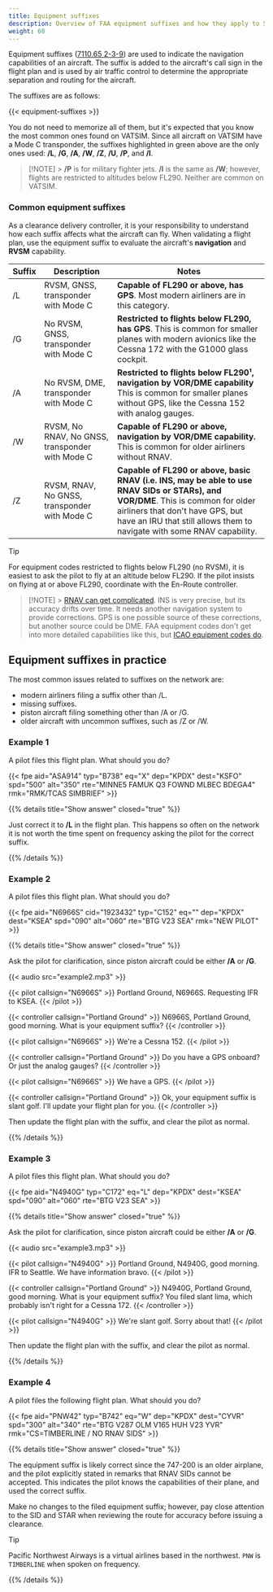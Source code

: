 ```yaml
---
title: Equipment suffixes
description: Overview of FAA equipment suffixes and how they apply to S1 tasks.
weight: 60
---
```


<!-- markdownlint-disable MD028 -->

Equipment suffixes ([7110.65 2-3-9](https://www.faa.gov/air_traffic/publications/atpubs/atc_html/chap2_section_3.html#$paragraph2-3-9)) are used to indicate the navigation capabilities of an aircraft. The suffix is added to the aircraft's call sign in the flight plan and is used by air traffic control to determine the appropriate separation and routing for the aircraft.

The suffixes are as follows:

<!-- The table is raw HTML, so moved to a shortcode to prevent markdownlint errors
and problems with prettier auto-formatting of the file. -->

{{< equipment-suffixes >}}

You do not need to memorize all of them, but it's expected that you know the most common ones found on VATSIM. Since all aircraft on VATSIM have a Mode C transponder, the suffixes highlighted in green above are the only ones used: **/L**, **/G**, **/A**, **/W**, **/Z**, **/U**, **/P**, and **/I**.

> [!NOTE] > **/P** is for military fighter jets. **/I** is the same as **/W**; however, flights are restricted to altitudes below FL290. Neither are common on VATSIM.

### Common equipment suffixes

As a clearance delivery controller, it is your responsibility to understand how each suffix affects what the aircraft can fly. When validating a flight plan, use the equipment suffix to evaluate the aircraft's **navigation** and **RVSM** capability.

| Suffix | Description                                     | Notes                                                                                                                                                                                                                                           |
| ------ | ----------------------------------------------- | ----------------------------------------------------------------------------------------------------------------------------------------------------------------------------------------------------------------------------------------------- |
| /L     | RVSM, GNSS, transponder with Mode C             | **Capable of FL290 or above, has GPS**. Most modern airliners are in this category.                                                                                                                                                             |
| /G     | No RVSM, GNSS, transponder with Mode C          | **Restricted to flights below FL290, has GPS**. This is common for smaller planes with modern avionics like the Cessna 172 with the G1000 glass cockpit.                                                                                        |
| /A     | No RVSM, DME, transponder with Mode C           | **Restricted to flights below FL290¹, navigation by VOR/DME capability** This is common for smaller planes without GPS, like the Cessna 152 with analog gauges.                                                                                 |
| /W     | RVSM, No RNAV, No GNSS, transponder with Mode C | **Capable of FL290 or above, navigation by VOR/DME capability.** This is common for older airliners without RNAV.                                                                                                                               |
| /Z     | RVSM, RNAV, No GNSS, transponder with Mode C    | **Capable of FL290 or above, basic RNAV (i.e. INS, may be able to use RNAV SIDs or STARs), and VOR/DME**. This is common for older airliners that don't have GPS, but have an IRU that still allows them to navigate with some RNAV capability. |

> [!TIP]
> For equipment codes restricted to flights below FL290 (no RVSM), it is easiest to ask the pilot to fly at an altitude below FL290. If the pilot insists on flying at or above FL290, coordinate with the En-Route controller.

> [!NOTE] > [RNAV can get complicated](https://www.faa.gov/air_traffic/publications/atpubs/aim_html/chap1_section_2.html). INS is very precise, but its accuracy drifts over time. It needs another navigation system to provide corrections. GPS is one possible source of these corrections, but another source could be DME. FAA equipment codes don't get into more detailed capabilities like this, but [ICAO equipment codes do](https://en.wikipedia.org/wiki/Equipment_codes).

## Equipment suffixes in practice

The most common issues related to suffixes on the network are:

- modern airliners filing a suffix other than /L.
- missing suffixes.
- piston aircraft filing something other than /A or /G.
- older aircraft with uncommon suffixes, such as /Z or /W.

### Example 1

A pilot files this flight plan. What should you do?

{{< fpe aid="ASA914" typ="B738" eq="X" dep="KPDX" dest="KSFO" spd="500" alt="350" rte="MINNE5 FAMUK Q3 FOWND MLBEC BDEGA4" rmk="RMK/TCAS SIMBRIEF" >}}

{{% details title="Show answer" closed="true" %}}

Just correct it to **/L** in the flight plan. This happens so often on the network it is not worth the time spent on frequency asking the pilot for the correct suffix.

{{% /details %}}

### Example 2

A pilot files this flight plan. What should you do?

{{< fpe aid="N6966S" cid="1923432" typ="C152" eq="" dep="KPDX" dest="KSEA" spd="090" alt="060" rte="BTG V23 SEA" rmk="NEW PILOT" >}}

{{% details title="Show answer" closed="true" %}}

Ask the pilot for clarification, since piston aircraft could be either **/A** or **/G**.

{{< audio src="example2.mp3" >}}

{{< pilot callsign="N6966S" >}}
Portland Ground, N6966S. Requesting IFR to KSEA.
{{< /pilot >}}

{{< controller callsign="Portland Ground" >}}
N6966S, Portland Ground, good morning. What is your equipment suffix?
{{< /controller >}}

{{< pilot callsign="N6966S" >}}
We're a Cessna 152.
{{< /pilot >}}

{{< controller callsign="Portland Ground" >}}
Do you have a GPS onboard? Or just the analog gauges?
{{< /controller >}}

{{< pilot callsign="N6966S" >}}
We have a GPS.
{{< /pilot >}}

{{< controller callsign="Portland Ground" >}}
Ok, your equipment suffix is slant golf. I'll update your flight plan for you.
{{< /controller >}}

Then update the flight plan with the suffix, and clear the pilot as normal.

{{% /details %}}

### Example 3

A pilot files this flight plan. What should you do?

{{< fpe aid="N4940G" typ="C172" eq="L" dep="KPDX" dest="KSEA" spd="090" alt="060" rte="BTG V23 SEA" >}}

{{% details title="Show answer" closed="true" %}}

Ask the pilot for clarification, since piston aircraft could be either **/A** or **/G**.

{{< audio src="example3.mp3" >}}

{{< pilot callsign="N4940G" >}}
Portland Ground, N4940G, good morning. IFR to Seattle. We have information bravo.
{{< /pilot >}}

{{< controller callsign="Portland Ground" >}}
N4940G, Portland Ground, good morning. What is your equipment suffix? You filed slant lima, which probably isn't right for a Cessna 172.
{{< /controller >}}

{{< pilot callsign="N4940G" >}}
We're slant golf. Sorry about that!
{{< /pilot >}}

Then update the flight plan with the suffix, and clear the pilot as normal.

{{% /details %}}

### Example 4

A pilot files the following flight plan. What should you do?

{{< fpe aid="PNW42" typ="B742" eq="W" dep="KPDX" dest="CYVR" spd="300" alt="340" rte="BTG V287 OLM V165 HUH V23 YVR" rmk="CS=TIMBERLINE / NO RNAV SIDS" >}}

{{% details title="Show answer" closed="true" %}}

The equipment suffix is likely correct since the 747-200 is an older airplane, and the pilot explicitly stated in remarks that RNAV SIDs cannot be accepted. This indicates the pilot knows the capabilities of their plane, and used the correct suffix.

Make no changes to the filed equipment suffix; however, pay close attention to the SID and STAR when reviewing the route for accuracy before issuing a clearance.

> [!TIP]
> Pacific Northwest Airways is a virtual airlines based in the northwest. `PNW` is `TIMBERLINE` when spoken on frequency.

{{% /details %}}
